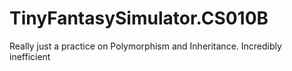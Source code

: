 # TinyFantasySimulator.CS010B
Really just a practice on Polymorphism and Inheritance. Incredibly inefficient 
